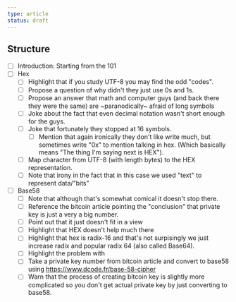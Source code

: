 ```yaml
---
type: article
status: draft
---
```


## Structure

- [ ] Introduction: Starting from the 101
- [ ] Hex
    - [ ] Highlight that if you study UTF-8 you may find the odd "codes".
    - [ ] Propose a question of why didn't they just use 0s and 1s.
    - [ ] Propose an answer that math and computer guys (and back there they were the same) are ~paranodically~ afraid of long symbols
    - [ ] Joke about the fact that even decimal notation wasn't short enough for the guys.
    - [ ] Joke that fortunately they stopped at 16 symbols.
        - [ ] Mention that again ironically they don't like write much, but sometimes write "0x" to mention talking in hex. (Which basically means "The thing I'm saying next is HEX").
    - [ ] Map character from UTF-8 (with length bytes) to the HEX representation.
    - [ ] Note that irony in the fact that in this case we used "text" to represent data/"bits"
- [ ] Base58
    - [ ] Note that although that's somewhat comical it doesn't stop there.
    - [ ] Reference the bitcoin article pointing the "conclusion" that private key is just a very a big number.
    - [ ] Point out that it just doesn't fit in a view
    - [ ] Highlight that HEX doesn't help much there
    - [ ] Highlight that hex is radix-16 and that's not surpisingly we just increase radix and popular radix 64 (also called Base64).
    - [ ] Highlight the problem with
    - [ ] Take a private key number from bitcoin article and convert to base58 using https://www.dcode.fr/base-58-cipher
    - [ ] Warn that the process of creating bitcoin key is slightly more complicated so you don't get actual private key by just converting to base58.